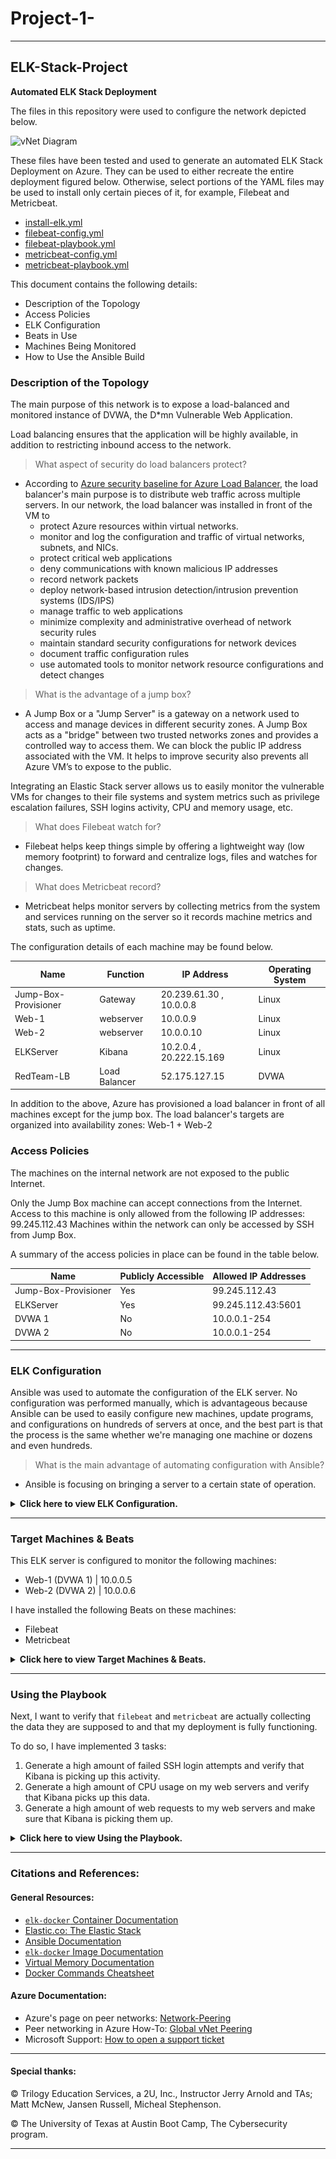 # Project-1- 
---

## ELK-Stack-Project
**Automated ELK Stack Deployment**
 
The files in this repository were used to configure the network depicted below.

![vNet Diagram](https://github.com/hibo-m/Project-1-/blob/0dd7876ea6dcb8059acff1cedf68c5be99fb7f54/hmk%2013.PNG)
 
These files have been tested and used to generate an automated ELK Stack Deployment on Azure. They can be used to either recreate the entire deployment figured below. Otherwise, select portions of the YAML files may be used to install only certain pieces of it, for example, Filebeat and Metricbeat.

  - [install-elk.yml](https://github.com/hibo-m/Project-1-/blob/9b1d15408e49b66f4cea67af76594050cc59dad0/configfiles/elk.yml)
  - [filebeat-config.yml](https://github.com/hibo-m/Project-1-/blob/9b1d15408e49b66f4cea67af76594050cc59dad0/configfiles/filebeat-configuration.yml)
  - [filebeat-playbook.yml](https://github.com/hibo-m/Project-1-/blob/9b1d15408e49b66f4cea67af76594050cc59dad0/configfiles/filebeat-playbook.yml)
  - [metricbeat-config.yml](https://github.com/hibo-m/Project-1-/blob/9b1d15408e49b66f4cea67af76594050cc59dad0/configfiles/metricbeat-configuration.yml)
  - [metricbeat-playbook.yml](https://github.com/hibo-m/Project-1-/blob/9b1d15408e49b66f4cea67af76594050cc59dad0/configfiles/metricbeat-playbook.yml)
 
This document contains the following details:
- Description of the Topology
- Access Policies
- ELK Configuration
- Beats in Use
- Machines Being Monitored
- How to Use the Ansible Build
 
### Description of the Topology

The main purpose of this network is to expose a load-balanced and monitored instance of DVWA, the D*mn Vulnerable Web Application.

Load balancing ensures that the application will be highly available, in addition to restricting inbound access to the network.

> What aspect of security do load balancers protect?
- According to [Azure security baseline for Azure Load Balancer](https://bit.ly/3AnSRPV), the load balancer's main purpose is to distribute web traffic across multiple servers. In our network, the load balancer was installed in front of the VM to 
   - protect Azure resources within virtual networks.
   - monitor and log the configuration and traffic of virtual networks, subnets, and NICs.
   - protect critical web applications
   - deny communications with known malicious IP addresses
   - record network packets
   - deploy network-based intrusion detection/intrusion prevention systems (IDS/IPS)
   - manage traffic to web applications
   - minimize complexity and administrative overhead of network security rules
   - maintain standard security configurations for network devices
   - document traffic configuration rules
   - use automated tools to monitor network resource configurations and detect changes


> What is the advantage of a jump box?
- A Jump Box or a "Jump Server" is a gateway on a network used to access and manage devices in different security zones. A Jump Box acts as a "bridge" between two trusted networks zones and provides a controlled way to access them. We can block the public IP address associated with the VM. It helps to improve security also prevents all Azure VM’s to expose to the public.

Integrating an Elastic Stack server allows us to easily monitor the vulnerable VMs for changes to their file systems and system metrics such as privilege escalation failures, SSH logins activity, CPU and memory usage, etc.

> What does Filebeat watch for?
- Filebeat helps keep things simple by offering a lightweight way (low memory footprint) to forward and centralize logs, files and watches for changes.

> What does Metricbeat record?
- Metricbeat helps monitor servers by collecting metrics from the system and services running on the server so it records machine metrics and stats, such as uptime.

The configuration details of each machine may be found below.
 
| Name     | Function | IP Address | Operating System |
|----------|----------|------------|------------------|
| Jump-Box-Provisioner | Gateway  | 20.239.61.30 , 10.0.0.8   | Linux            |
| Web-1        |webserver    | 10.0.0.9     | Linux            |
| Web-2        |webserver    | 10.0.0.10     | Linux            |
| ELKServer    |Kibana       | 10.2.0.4 ,  20.222.15.169    | Linux            |
| RedTeam-LB|Load Balancer| 52.175.127.15| DVWA            |
 
In addition to the above, Azure has provisioned a load balancer in front of all machines except for the jump box. The load balancer's targets are organized into availability zones: Web-1 + Web-2


### Access Policies
 
The machines on the internal network are not exposed to the public Internet.
 
Only the Jump Box machine can accept connections from the Internet. Access to this machine is only allowed from the following IP addresses: 99.245.112.43 Machines within the network can only be accessed by SSH from Jump Box.
 
A summary of the access policies in place can be found in the table below.
 
| Name     | Publicly Accessible | Allowed IP Addresses |
|----------|---------------------|----------------------|
| Jump-Box-Provisioner | Yes      | 99.245.112.43       |
| ELKServer      | Yes            |  99.245.112.43:5601        |
| DVWA 1   | No                  |  10.0.0.1-254        |
| DVWA 2   | No                  |  10.0.0.1-254        |


 
---


### ELK Configuration
 
Ansible was used to automate the configuration of the ELK server. No configuration was performed manually, which is advantageous because Ansible can be used to easily configure new machines, update programs, and configurations on hundreds of servers at once, and the best part is that the process is the same whether we're managing one machine or dozens and even hundreds.

> What is the main advantage of automating configuration with Ansible?
- Ansible is focusing on bringing a server to a certain state of operation.

<details>
<summary> <b> Click here to view ELK Configuration. </b> </summary>

---
 
We will configure an ELK server within virtual network. Specifically,
 
- Deployed a new VM on our virtual network.
- Created an Ansible play to install and configure an ELK instance.
- Restricted access to the new server.

#### Deployed a new VM on our virtual network. 
 
1. Create a new vNet located in the same resource group we have been using. 
- Make sure this vNet is located in a new region and not the same region as our other VM's, which region we select is not important as long as it's a different US region than our other resources, we can also leave the rest of the settings at default.
- In this example, that the IP Addressing has automatically created a new network space of 10.1.0.0/16. If our network is different (10.2.0.0 or 10.3.0.0) it is ok as long as we accept the default settings. Azure automatically creates a network that will work.

![Create vNet](https://github.com/hibo-m/Project-1-/blob/main/elk%20project%2013.PNG)  

2. Create a Peer connection between our vNets. This will allow traffic to pass between our vNets and regions. This peer connection will make both a connection from our first vNet to our second vNet and a reverse connection from our second vNet back to our first vNet. This will allow traffic to pass in both directions.
- Navigate to `Virtual Network` in the Azure Portal.
- Select our new vNet to view it's details.
- Under `Settings` on the left side, select `Peerings`.
- Click the + Add button to create a new Peering.
- A unique name of the connection from our new vNet to our old vNet such as depicted example below.
- Choose our original RedTeam vNet in the dropdown labeled `Virtual Network`.
- Leave all other settings at their defaults.
 
![PeeringsELKtoRed](https://github.com/hibo-m/Project-1-/blob/main/elk%20peerings.PNG) 
 
![PeeringsRedtoELK](https://github.com/hibo-m/Project-1-/blob/main/redteam%20peerings.PNG)  

3. Create a new Ubuntu VM in our virtual network with the following configurations:
- The VM must have a public IP address.
- The VM must be added to the new region in which we created our new vNet. We want to make sure we select our new vNEt and allow a new basic Security Group to be created for this VM.
- The VM must use the same SSH keys as our WebserverVM's. This should be the ssh keys that were created on the Ansible container that's running on our jump box.
- After creating the new VM in Azure, verify that it works as expected by connecting via SSH from the Ansible container on our jump box VM.

   - ```bash
        ssh sysadmin@<jump-box-provisioner>
     ``` 
   - ```bash
        sudo docker container list -a
     ``` 
   - ```bash
        sudo docker start goofy_wright && sudo docker attach goofy_wright
     ``` 
 
![connect_on_newVM](https://github.com/hibo-m/Project-1-/blob/main/sudo%20container%20list.PNG)  
 
 

#### Created an Ansible play to install and configure an ELK instance.

In this step, we have to:
- Add our new VM to the Ansible hosts file.
- Create a new Ansible playbook to use for our new ELK virtual machine.
- From our Ansible container, add the new VM to Ansible's hosts file.
   - RUN `nano /etc/ansible/hosts` and put our IP with `ansible_python_interpreter=/usr/bin/python3`

![hosts file editing](https://github.com/Diablo5G/ELK-Stack-Project/blob/main/Resources/Images/CatHosts.png)  

- In the below play, representing the header of the YAML file, I defined the title of my playbook based on the playbook's main goal by setting the keyword 'name:' to: "Configure Elk VM with Docker". Next, I defined the user account for the SSH connection, by setting the keyword 'remote_user:' to "sysadmin" then activated privilege escalation by setting the keyword 'become:' to "true". 
 
 The playbook implements the following tasks:

```yaml
---
- name: Configure Elk VM with Docker
  hosts: elk
  remote_user: sysadmin
  become: true
  tasks:
```
 
In this play, the ansible package manager module is tasked with installing docker.io. The keyword 'update_cache:' is set to "yes" to download package information from all configured sources and their dependencies prior to installing docker, it is necessary to successfully install docker in this case. Next the keyword 'state:' is set to "present" to verify that the package is installed.


```yaml
     # Use apt module
    - name: Install docker.io
      apt:
        update_cache: yes
        name: docker.io
        state: present
```

In this play, the ansible package manager module is tasked with installing  'pip3', a version of the 'pip installer' which is a standard package manager used to install and maintain packages for Python.
The keyword 'force_apt_get:' is set to "yes" to force usage of apt-get instead of aptitude. The keyword 'state:' is set to "present" to verify that the package is installed.

```yaml
      # Use apt module
    - name: Install pip3
      apt:
        force_apt_get: yes
        name: python3-pip
        state: present
```

In this play the pip installer is used to install docker and also verify afterwards that docker is installed ('state: present').

```yaml
      # Use pip module
    - name: Install Docker python module
      pip:
        name: docker
        state: present
```

In this play, the ansible sysctl module configures the target virtual machine (i.e., the Elk server VM) to use more memory. On newer version of Elasticsearch, the max virtual memory areas is likely to be too low by default (ie., 65530) and will result in the following error: "elasticsearch | max virtual memory areas vm.max_map_count [65530] likely too low, increase to at least [262144]", thus requiring the increase of vm.max_map_count to at least 262144 using the sysctl module (keyword 'value:' set to "262144"). The keyword 'state:' is set to "present" to verify that the change was applied. The sysctl command is used to modify Linux kernel variables at runtime, to apply the changes to the virtual memory variables, the new variables need to be reloaded so the keyword 'reload:' is set to "yes" (this is also necessary in case the VM has been restarted).

```yaml
      # Use sysctl module
    - name: Use more memory
      sysctl:
        name: vm.max_map_count
        value: "262144"
        state: present
        reload: yes
```

In this play, the ansible docker_container module is used to download and launch our Elk container. The container is pulled from the docker hub repository. The keyword 'image:' is set with the value "sebp/elk:761", "sebp" is the creator of the container (i.e., Sebastien Pujadas). "elk" is the container and "761" is the version of the container. The keyword 'state:' is set to "started" to start the container upon creation. The keyword 'restart_policy:' is set to "always" and will ensure that the container restarts if we restart our web vm. Without it, we will have to restart our container when we restart the machine.
The keyword 'published_ports:' is set with the 3 ports that are used by our Elastic stack configuration, i.e., "5601" is the port used by Kibana, "9200" is the port used by Elasticsearch for requests by default and "5400" is the default port Logstash listens on for incoming Beats connections (we will go over the Beats we installed in the following section "Target Machines & Beats").

```yaml
      # Use docker_container module
    - name: download and launch a docker elk container
      docker_container:
        name: elk
        image: sebp/elk:761
        state: started
        restart_policy: always
        published_ports:
          - 5601:5601
          - 9200:9200
          - 5044:5044
```

In this play, the ansible systemd module is used to start docker on boot, setting the keyword 'enabled:' to "yes".

```yaml
      # Use systemd module
    - name: Enable service docker on boot
      systemd:
        name: docker
        enabled: yes
```
![Install_elk_yml](https://github.com/Diablo5G/ELK-Stack-Project/blob/main/Resources/Images/Install_elk_yml.png)

Now we can start launching and exposing the container by run

```bash
ansible-playbook install-elk.yml
```

The following screenshot displays the result of running `install-elk.yml`

![Docker ELKResult output](https://github.com/Diablo5G/ELK-Stack-Project/blob/main/Resources/Images/Install_elk_result.png)

SSH to our container: ```ssh sysadmin@10.1.0.4``` and RUN ```sudo docker ps```

The following screenshot displays the result of running `docker ps` after successfully configuring the Elastic Stack instance.

![Docker InstallELK output](https://github.com/Diablo5G/ELK-Stack-Project/blob/main/Resources/Images/InstallELK.png)

Logging into the Elk server and manually launch the ELK container with: 

```bash
sudo docker start elk
```
then ```curl http://localhost:5601/app/kibana``` does return HTML.

The following screenshot displays the result of running `curl` after start ELK container

![Docker curl output](https://github.com/Diablo5G/ELK-Stack-Project/blob/main/Resources/Images/CurlResult.png)

#### Restricted access to the new server.
	
This step is to restrict access to the ELK VM using Azure's network security groups (NSGs). We need to add public IP address to a whitelist, just as we did when clearing access to jump box.

Go to Network Security Group to config our host IP to Kibana as follow

![Docker InboundSecRules output](https://github.com/Diablo5G/ELK-Stack-Project/blob/main/Resources/Images/Docker%20InboundSecRules%20output.png)

Then try to access web browser to http://<your.ELK-VM.External.IP>:5601/app/kibana 
 
![Access_Kibana](https://github.com/Diablo5G/ELK-Stack-Project/blob/main/Resources/Images/Access_Kibana.png)

</details>

---

### Target Machines & Beats
This ELK server is configured to monitor the following machines:

- Web-1 (DVWA 1) | 10.0.0.5
- Web-2 (DVWA 2) | 10.0.0.6

I have installed the following Beats on these machines:

- Filebeat
- Metricbeat

<details>
<summary> <b> Click here to view Target Machines & Beats. </b> </summary>

---

	
These Beats allow us to collect the following information from each machine:

`Filebeat`: Filebeat detects changes to the filesystem. I use it to collect system logs and more specifically, I use it to detect SSH login attempts and failed sudo escalations.

We will create a [filebeat-config.yml](https://github.com/Diablo5G/ELK-Stack-Project/blob/main/Ansible/filebeat-config.yml) and [metricbeat-config.yml](https://github.com/Diablo5G/ELK-Stack-Project/blob/main/Ansible/metricbeat-config.yml) configuration files, after which we will create the Ansible playbook files for both of them.

Once we have this file on our Ansible container, edit it as specified:
- The username is elastic and the password is changeme.
- Scroll to line #1106 and replace the IP address with the IP address of our ELK machine.
output.elasticsearch:
hosts: ["10.1.0.4:9200"]
username: "elastic"
password: "changeme"
- Scroll to line #1806 and replace the IP address with the IP address of our ELK machine.
	setup.kibana:
host: "10.1.0.4:5601"
- Save both files filebeat-config.yml and metricbeat-config.yml into `/etc/ansible/files/`

![files_FMconfig](https://github.com/Diablo5G/ELK-Stack-Project/blob/main/Resources/Images/files_FMconfig.png) 
 
 
Next, create a new playbook that installs Filebeat & Metricbeat, and then create a playbook file, `filebeat-playbook.yml` & `metricbeat-playbook.yml`

RUN `nano filebeat-playbook.yml` to enable the filebeat service on boot by Filebeat playbook template below:

```yaml
---
- name: Install and Launch Filebeat
  hosts: webservers
  become: yes
  tasks:
    # Use command module
  - name: Download filebeat .deb file
    command: curl -L -O https://artifacts.elastic.co/downloads/beats/filebeat/filebeat-7.4.0-amd64.deb
    # Use command module
  - name: Install filebeat .deb
    command: dpkg -i filebeat-7.4.0-amd64.deb
    # Use copy module
  - name: Drop in filebeat.yml
    copy:
      src: /etc/ansible/roles/install-filebeat/files/filebeat-config.yml
      dest: /etc/filebeat/filebeat.yml
    # Use command module
  - name: Enable and Configure System Module
    command: filebeat modules enable system
    # Use command module
  - name: Setup filebeat
    command: filebeat setup
    # Use command module
  - name: Start filebeat service
    command: service filebeat start
    # Use systemd module
  - name: Enable service filebeat on boot
    systemd:
      name: filebeat
      enabled: yes

```

![Filebeat_playbook](https://github.com/Diablo5G/ELK-Stack-Project/blob/main/Resources/Images/Filebeat_playbook.png) 
 
- RUN `ansible-playbook filebeat-playbook.yml`

![Filebeat_playbook_result](https://github.com/Diablo5G/ELK-Stack-Project/blob/main/Resources/Images/Filebeat_playbook_result.png)  

Verify that our playbook is completed by navigate back to the Filebeat installation page on the ELK server GUI

![Filebeat_playbook_verify](https://github.com/Diablo5G/ELK-Stack-Project/blob/main/Resources/Images/Filebeat_playbook_verify.png)
	
![Filebeat_playbook_verify1](https://github.com/Diablo5G/ELK-Stack-Project/blob/main/Resources/Images/Filebeat_playbook_verify1.png)
		
	
`Metricbeat`: Metricbeat detects changes in system metrics, such as CPU usage and memory usage.

RUN `nano metricbeat-playbook.yml` to enable the metricbeat service on boot by Metricbeat playbook template below:

```yaml
---
- name: Install and Launch Metricbeat
  hosts: webservers
  become: true
  tasks:
    # Use command module
  - name: Download metricbeat
    command: curl -L -O https://artifacts.elastic.co/downloads/beats/metricbeat/metricbeat-7.4.0-amd64.deb
    # Use command module
  - name: install metricbeat
    command: dpkg -i metricbeat-7.4.0-amd64.deb
    # Use copy module
  - name: drop in metricbeat config
    copy:
      src: /etc/ansible/roles/install-metricbeat/files/metricbeat-config.yml
      dest: /etc/metricbeat/metricbeat.yml
    # Use command module
  - name: enable and configure docker module for metric beat
    command: metricbeat modules enable docker
    # Use command module
  - name: setup metric beat
    command: metricbeat setup
    # Use command module
  - name: start metric beat
    command: service metricbeat start
    # Use systemd module
  - name: Enable service metricbeat on boot
    systemd:
      name: metricbeat
      enabled: yes
```

![Metricbeat_playbook](https://github.com/Diablo5G/ELK-Stack-Project/blob/main/Resources/Images/Metricbeat_playbook.png)  
 
- RUN `ansible-playbook metricbeat-playbook.yml`

![Metricbeat_playbook_result](https://github.com/Diablo5G/ELK-Stack-Project/blob/main/Resources/Images/Metricbeat_playbook_result.png)  

Verify that this playbook is completed by navigate back to the Filebeat installation page on the ELK server GUI

![Metricbeat_playbook_verify](https://github.com/Diablo5G/ELK-Stack-Project/blob/main/Resources/Images/Metricbeat_playbook_verify.png)

 
</details>

---
 
### Using the Playbook

Next, I want to verify that `filebeat` and `metricbeat` are actually collecting the data they are supposed to and that my deployment is fully functioning.

To do so, I have implemented 3 tasks:

1. Generate a high amount of failed SSH login attempts and verify that Kibana is picking up this activity.
2. Generate a high amount of CPU usage on my web servers and verify that Kibana picks up this data.
3. Generate a high amount of web requests to my web servers and make sure that Kibana is picking them up.
	
<details>
<summary> <b> Click here to view Using the Playbook. </b> </summary>

---


#### Generating a high amount of failed SSH login attempts:

To generate these attempts I intentionally tried to connect to my Web-1 web server from the Jump Box instead of connecting from my Ansible container in order to generate failed attempts (the server can't verify my private key outside of the container). All ELK Stack scripts refer to [Elk_Stack_scripts.sh](https://github.com/Diablo5G/ELK-Stack-Project/blob/main/Linux/Elk_Stack_scripts.sh)

To do so I used the following short script to automate 1000 failed SSH login attempts: 


```bash
for i in {1..1000}; do ssh Web_1@10.0.0.5; done
```

![ssh failed attempts](https://github.com/Diablo5G/ELK-Stack-Project/blob/main/Resources/Images/ssh%20failed%20attempts.png)


Next We check Kibana to see if the failed attempts were logged:


![filebeat failed ssh attempts](https://github.com/Diablo5G/ELK-Stack-Project/blob/main/Resources/Images/filebeat%20failed%20ssh%20attempts.png)

I can see that all the failed attempts were detected and sent to Kibana.

- Now Let's breakdown the syntax of my previous short script:

   - `for` begins the `for` loop.

   - `i in` creates a variable named `i` that will hold each number `in` our list.

   - `{1..1000}` creates a list of 1000 numbers, each of which will be given to our `i` variable.

   - `;` separates the portions of our `for` loop when written on one line.

   - `do` indicates the action taken by each loop.

   - `ssh sysadmin@10.0.0.5` is the command run by `do`.

   - `;` separates the portions of our for loop when it's written on one line.

   - `done` closes the `for` loop.

- Now I can run the same short script command with a few modifications, to test that `filebeat` is logging all failed attempts on all web servers where `filebeat` was deployed.

I want to run a command that will attempt to SSH into multiple web servers at the same time and continue forever until I stop it:

```bash
while true; do for i in {5..6}; do ssh Web_1@10.0.0.$i; done
```

- Now let's breakdown the syntax of my previous short script:

   - `while` begins the `while` loop.

   - `true` will always be equal to `true` so this loop will never stop, unless we force quit it.

   - `;` separates the portions of our `while` loop when it's written on one line.

   - `do` indicates the action taken by each loop.

   - `i in` creates a variable named `i` that will hold each number in our list.

   - `{5..6}` creates a list of numbers (5 and 6), each of which will be given to our `i` variable.

   - `ssh sysadmin@10.0.0.$i` is the command run by `do`. It is passing in the `$i` variable so the `wget` command will be run on each server, i.e., 10.0.0.5, 10.0.0.6 (Web-1, Web-2).


Next, I want to confirm that `metricbeat` is functioning. To do so I will run a linux stress test.


#### Generating a high amount of CPU usage on my web servers (Web-1, Web-2) and confirming that Kibana is collecting the data.


1. From my Jump Box, I start my Ansible container with the following command:

```bash
sudo docker start goofy_wright && sudo docker attach goofy_wright
```

2. Then, SSH from my Ansible container to Web-1.

```bash
ssh sysadmin@10.0.0.5
```

3. Install the `stress` module with the following command:

```bash
sudo apt install stress
```

4. Run the service with the following command and let the stress test run for a few minutes:

```bash
sudo stress --cpu 1
```

   - _Note: The stress program will run until we quit with Ctrl+C._
	
Next, view the Metrics page for that VM in Kibana and comparing 2 of web servers to see the differences in CPU usage, confirmed that `metricbeat` is capturing the increase in CPU usage due to our stress command:

![cpu stress test results](https://github.com/Diablo5G/ELK-Stack-Project/blob/main/Resources/Images/cpu%20stress%20test%20results.png)


Another view of the CPU usage metrics Kibana collected:

![cpu stress test results graph](https://github.com/Diablo5G/ELK-Stack-Project/blob/main/Resources/Images/cpu%20stress%20test%20results%20graph.png)


#### Generate a high amount of web requests to both web servers and make sure that Kibana is picking them up.

This time we will generate a high amount of web requests directed to one of my web servers. To do so, I will use `wget` to launch a DoS attack.

1. Log into my Jump Box Provisioner
	
   - ```bash
        ssh sysadmin@<jump-box-provisioner>
     ``` 

2. We need to add a new firewall rule to allow my Jump Box (10.0.0.4) to connect to my web servers over HTTP on port 80. To do so, I add a new Inbound Security Rule to Red-Team Network Security Group:

![jump to http to webservers](https://github.com/Diablo5G/ELK-Stack-Project/blob/main/Resources/Images/jump%20to%20http%20to%20webservers.png)


3. Run the following command to download the file `index.html` from Web-1 VM:

   - ```bash
        wget 10.0.0.5
     ```

Output of the command:

![index html download](https://github.com/Diablo5G/ELK-Stack-Project/blob/main/Resources/Images/index%20html%20download.png)


4. Confirm that the file has been downloaded with the `ls` command:


   - ```bash
        sysadmin@Jump-Box-Provisioner:~$ ls 
        index.html
     ```

5. Next, run the `wget` command in a loop to generate a very high number of web requests, I will use the `while` loop:

   - ```bash
        while true; do wget 10.0.0.5; done
     ```

The result is that the `Load`, `Memory Usage` and `Network Traffic` were hit as seen below:

![load increase DoS](https://github.com/Diablo5G/ELK-Stack-Project/blob/main/Resources/Images/load%20increase%20DoS.png)

After stopping the `wget` command, I can see that thousands of index.html files were created (as seen below).


![index html files](https://github.com/Diablo5G/ELK-Stack-Project/blob/main/Resources/Images/index%20html%20files.png)


I can use the following command to clean that up:

```bash
rm *
```

Now if we use `ls` again, the directory is a lot cleaner:


![directory cleanup](https://github.com/Diablo5G/ELK-Stack-Project/blob/main/Resources/Images/directory%20cleanup.png)


I can also avoid the creation of the `index.html` file by adding the flag `-O` to my command so that I can specify a destination file where all the `index.html` files will be concatenated and written to.

Since I don't want to save the `index.html` files, I will not write them to any output file but instead send them directly to a directory that doesn't save anything, i.e., `/dev/null`. 

I use the following command to do that:


```bash
while true; do wget 10.0.0.5 -O /dev/null; done
```

Now, if I want to perform the `wget` DoS request on all my web servers, I can use the previous command I used to generate failed SSH login attempts on all my web servers, but this time I will tweak the command to send `wget` requests to all webservers:

```bash
while true; do for i in {5..6}; do wget -O /dev/null 10.0.0.$i; done
```

Note that we need to press CTRL + C to stop the `wget` requests since I am using the `while` loop.


My Elastic Stack server is now functioning and correctly monitoring my load-balanced exposed DVWA web application.

</details>

---


### Citations and References:

#### General Resources:

- [`elk-docker` Container Documentation](https://elk-docker.readthedocs.io/)
- [Elastic.co: The Elastic Stack](https://www.elastic.co/elastic-stack)
- [Ansible Documentation](https://docs.ansible.com/ansible/latest/index.html)
- [`elk-docker` Image Documentation](https://elk-docker.readthedocs.io/#elasticsearch-logstash-kibana-elk-docker-image-documentation)
- [Virtual Memory Documentation](https://www.elastic.co/guide/en/elasticsearch/reference/5.0/vm-max-map-count.html#vm-max-map-count)
- [Docker Commands Cheatsheet](https://phoenixnap.com/kb/list-of-docker-commands-cheat-sheet)

#### Azure Documentation:

- Azure's page on peer networks: [Network-Peering](https://docs.microsoft.com/en-us/azure/virtual-network/virtual-network-peering-overview)
- Peer networking in Azure How-To: [Global vNet Peering](https://azure.microsoft.com/en-ca/blog/global-vnet-peering-now-generally-available/)
- Microsoft Support: [How to open a support ticket](https://docs.microsoft.com/en-us/azure/azure-portal/supportability/how-to-create-azure-support-request)

---

#### Special thanks:

© Trilogy Education Services, a 2U, Inc., Instructor Jerry Arnold and TAs; Matt McNew, Jansen Russell, Micheal Stephenson.

© The University of Texas at Austin Boot Camp, The Cybersecurity program.

---
